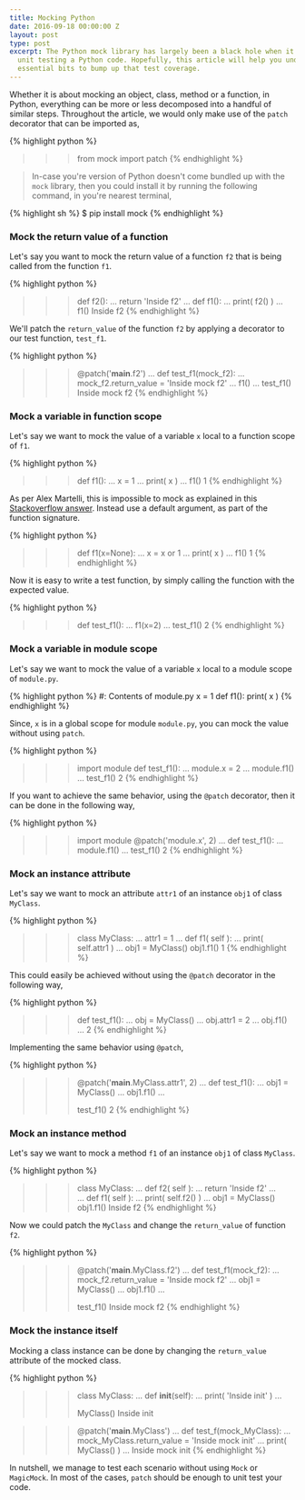 ```yaml
---
title: Mocking Python
date: 2016-09-18 00:00:00 Z
layout: post
type: post
excerpt: The Python mock library has largely been a black hole when it comes to efficiently
  unit testing a Python code. Hopefully, this article will help you understand the
  essential bits to bump up that test coverage.
---
```


Whether it is about mocking an object, class, method or a function, in Python,
everything can be more or less decomposed into a handful of similar steps. Throughout the article,
we would only make use of the `patch` decorator that can be imported as,

{% highlight python %}
>>> from mock import patch
{% endhighlight %}
 
> In-case you're version of Python doesn't come bundled up with the `mock` library, 
then you could install it by running the following command, in you're nearest terminal,

{% highlight sh %}
$ pip install mock
{% endhighlight %}

### Mock the return value of a function

Let's say you want to mock the return value of a function `f2` that is being
called from the function `f1`. 

{% highlight python %}
>>> def f2():
...     return 'Inside f2'
...
>>> def f1():
...     print( f2() )
...
>>> f1()
Inside f2
{% endhighlight %}

We'll patch the `return_value` of the function `f2` by applying a decorator to our
test function, `test_f1`.

{% highlight python %}
>>> @patch('__main__.f2')
... def test_f1(mock_f2):
...     mock_f2.return_value = 'Inside mock f2'
...     f1()
... 
>>> test_f1()
Inside mock f2
{% endhighlight %}

### Mock a variable in function scope

Let's say we want to mock the value of a variable `x` local to a function scope of `f1`.

{% highlight python %}
>>> def f1():
...     x = 1
...     print( x )
...
>>> f1()
1
{% endhighlight %}

As per Alex Martelli, this is impossible to mock as explained in this [Stackoverflow answer](http://stackoverflow.com/a/28688149/903446).
Instead use a default argument, as part of the function signature.

{% highlight python %}
>>> def f1(x=None):
...     x = x or 1
...     print( x )
...
>>> f1()
1
{% endhighlight %}

Now it is easy to write a test function, by simply calling the function with the 
expected value.

{% highlight python %}
>>> def test_f1():
...     f1(x=2)
...
>>> test_f1()
2
{% endhighlight %}

### Mock a variable in module scope

Let's say we want to mock the value of a variable `x` local to a module scope of `module.py`.

{% highlight python %}
#: Contents of module.py
x = 1
def f1():
    print( x )
{% endhighlight %}

Since, `x` is in a global scope for module `module.py`, you can mock the value without using
`patch`.

{% highlight python %}
>>> import module
>>> def test_f1():
...     module.x = 2
...     module.f1()
...
>>> test_f1()
2
{% endhighlight %}

If you want to achieve the same behavior, using the `@patch` decorator, then it can be done 
in the following way,

{% highlight python %}
>>> import module
>>> @patch('module.x', 2)
... def test_f1():
...     module.f1()
... 
>>> test_f1()
2
{% endhighlight %}

### Mock an instance attribute

Let's say we want to mock an attribute `attr1` of an instance `obj1` of class `MyClass`.

{% highlight python %}
>>> class MyClass:
...     attr1 = 1
...     def f1( self ):
...         print( self.attr1 )
... 
>>> obj1 = MyClass()
>>> obj1.f1()
1
{% endhighlight %}

This could easily be achieved without using the `@patch` decorator in the following way,

{% highlight python %}
>>> def test_f1():
...     obj = MyClass()
...     obj.attr1 = 2
...     obj.f1()
...
2
{% endhighlight %}

Implementing the same behavior using `@patch`,

{% highlight python %}
>>> @patch('__main__.MyClass.attr1', 2)
... def test_f1():
...     obj1 = MyClass()
...     obj1.f1()
... 
>>> 
>>> test_f1()
2
{% endhighlight %}

### Mock an instance method

Let's say we want to mock a method `f1` of an instance `obj1` of class `MyClass`.

{% highlight python %}
>>> class MyClass:
...     def f2( self ):
...         return 'Inside f2' 
...     
...     def f1( self ):
...         print( self.f2() )
... 
>>> obj1 = MyClass()
>>> obj1.f1()
Inside f2
{% endhighlight %}

Now we could patch the `MyClass` and change the `return_value` of function `f2`.

{% highlight python %}
>>> @patch('__main__.MyClass.f2')
... def test_f1(mock_f2):
...     mock_f2.return_value = 'Inside mock f2'
...     obj1 = MyClass()
...     obj1.f1()
... 
>>> 
>>> test_f1()
Inside mock f2
{% endhighlight %}

### Mock the instance itself

Mocking a class instance can be done by changing the `return_value` attribute
of the mocked class.

{% highlight python %}
>>> class MyClass:
...     def __init__(self):
...         print( 'Inside init' )
... 
>>> 
>>> MyClass()
Inside init

>>> @patch('__main__.MyClass')
... def test_f(mock_MyClass):
...     mock_MyClass.return_value = 'Inside mock init'
...     print( MyClass() )
...
Inside mock init
{% endhighlight %}

In nutshell, we manage to test each scenario without using `Mock` or `MagicMock`. In
most of the cases, `patch` should be enough to unit test your code.
